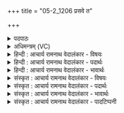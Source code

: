 +++
title = "05-2_1206 प्रसवे त"

+++
<details><summary>पदपाठः</summary>

प्र꣣सवे। प्र꣣। सवे꣢। ते꣣। उ꣣त्। ई꣢रते। तिस्रः꣢। वा꣡चः꣢꣯। म꣣खस्यु꣡वः꣢। यत्। अ꣡व्ये꣢꣯। ए꣡षि꣢꣯। सा꣡न꣢꣯वि। १२०६।
</details>

<details><summary>अधिमन्त्रम् (VC)</summary>

- पवमानः सोमः
- उचथ्य आङ्गिरसः
- गायत्री
- षड्जः
</details>

<details><summary>हिन्दी : आचार्य रामनाथ वेदालंकार - विषयः</summary>

अगले मन्त्र में परमात्मा के आविर्भाव का वर्णन है।
</details>

<details><summary>हिन्दी : आचार्य रामनाथ वेदालंकार - पदार्थः</summary>

पदार्थान्वयभाषाः -  हे सोम अर्थात् रस के भण्डार परमात्मन् ! (ते प्रसवे) ध्यान द्वारा आपका आविर्भाव होने पर (मखस्युवः) उपासना-यज्ञ की पूर्ति चाहनेवाले उपासक लोग (तिस्रः वाचः) ऋग्,यजुः,साम रूप तीनों वाणियों को (उदीरते) उच्चारित करते हैं, (यत्) जबकि,आप (अव्ये सानवि) जीवात्मा के उन्नत धाम में (एषि) पहुँचते हो ॥२॥
</details>

<details><summary>हिन्दी : आचार्य रामनाथ वेदालंकार - भावार्थः</summary>

भावार्थभाषाः -  सबके अन्तरात्मा में पहले से ही विद्यमान परमात्मा को ध्यान द्वारा और वेदमन्त्रों के गान द्वारा प्रकट करना चाहिए ॥२॥
</details>

<details><summary>संस्कृत : आचार्य रामनाथ वेदालंकार - विषयः</summary>

अथ परमात्माविर्भावविषयमाह।
</details>

<details><summary>संस्कृत : आचार्य रामनाथ वेदालंकार - पदार्थः</summary>

पदार्थान्वयभाषाः -  हे सोम रसागार परमात्मन् ! (ते प्रसवे) ध्यानद्वारा तव आविर्भावे सति (मखस्युवः) उपासनायज्ञपूर्तिकामाः उपासकाः।[मखशब्दात् क्यचि उ प्रत्ययः। क्यचि सुग् वक्तव्यः। अ० ७।१।५१ इति वार्तिकेन सुगागमः।] (तिस्रः वाचः) ऋग्यजुःसामलक्षणाः तिस्रो गिरः (उदीरते) उच्चारयन्ति, (यत्) यदा,त्वम् (अव्ये सानवि) जीवात्मनः उन्नते धाम्नि (एषि) प्राप्नोषि।[अविः रक्षकः आत्मा,तस्येदम् अव्यम् तस्मिन्। सानवि सानौ। अत्र बाहुलकाद् ‘अच्च घेः’ अ० ७।३।११९ इति न प्रवर्तते,ततो गुणेऽवादेशे च ‘सानवि’ इति रूपनिष्पत्तिः]॥२॥
</details>

<details><summary>संस्कृत : आचार्य रामनाथ वेदालंकार - भावार्थः</summary>

भावार्थभाषाः -  सर्वेषामन्तरात्मनि पूर्वमेव विद्यमानः परमात्मा ध्यानेन वेदमन्त्राणां गानेन च प्रकटीकरणीयः ॥२॥
</details>

<details><summary>संस्कृत : आचार्य रामनाथ वेदालंकार - पादटिप्पनी</summary>

टिप्पणी:   १. ऋ० ९।५०।२।
</details>